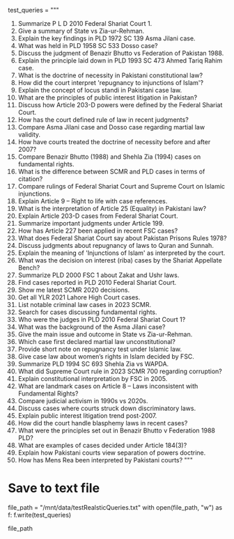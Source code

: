 test_queries = """
1. Summarize P L D 2010 Federal Shariat Court 1.
2. Give a summary of State vs Zia-ur-Rehman.
3. Explain the key findings in PLD 1972 SC 139 Asma Jilani case.
4. What was held in PLD 1958 SC 533 Dosso case?
5. Discuss the judgment of Benazir Bhutto vs Federation of Pakistan 1988.
6. Explain the principle laid down in PLD 1993 SC 473 Ahmed Tariq Rahim case.
7. What is the doctrine of necessity in Pakistani constitutional law?
8. How did the court interpret 'repugnancy to injunctions of Islam'?
9. Explain the concept of locus standi in Pakistani case law.
10. What are the principles of public interest litigation in Pakistan?
11. Discuss how Article 203-D powers were defined by the Federal Shariat Court.
12. How has the court defined rule of law in recent judgments?
13. Compare Asma Jilani case and Dosso case regarding martial law validity.
14. How have courts treated the doctrine of necessity before and after 2007?
15. Compare Benazir Bhutto (1988) and Shehla Zia (1994) cases on fundamental rights.
16. What is the difference between SCMR and PLD cases in terms of citation?
17. Compare rulings of Federal Shariat Court and Supreme Court on Islamic injunctions.
18. Explain Article 9 – Right to life with case references.
19. What is the interpretation of Article 25 (Equality) in Pakistani law?
20. Explain Article 203-D cases from Federal Shariat Court.
21. Summarize important judgments under Article 199.
22. How has Article 227 been applied in recent FSC cases?
23. What does Federal Shariat Court say about Pakistan Prisons Rules 1978?
24. Discuss judgments about repugnancy of laws to Quran and Sunnah.
25. Explain the meaning of 'Injunctions of Islam' as interpreted by the court.
26. What was the decision on interest (riba) cases by the Shariat Appellate Bench?
27. Summarize PLD 2000 FSC 1 about Zakat and Ushr laws.
28. Find cases reported in PLD 2010 Federal Shariat Court.
29. Show me latest SCMR 2020 decisions.
30. Get all YLR 2021 Lahore High Court cases.
31. List notable criminal law cases in 2023 SCMR.
32. Search for cases discussing fundamental rights.
33. Who were the judges in PLD 2010 Federal Shariat Court 1?
34. What was the background of the Asma Jilani case?
35. Give the main issue and outcome in State vs Zia-ur-Rehman.
36. Which case first declared martial law unconstitutional?
37. Provide short note on repugnancy test under Islamic law.
38. Give case law about women’s rights in Islam decided by FSC.
39. Summarize PLD 1994 SC 693 Shehla Zia vs WAPDA.
40. What did Supreme Court rule in 2023 SCMR 700 regarding corruption?
41. Explain constitutional interpretation by FSC in 2005.
42. What are landmark cases on Article 8 – Laws inconsistent with Fundamental Rights?
43. Compare judicial activism in 1990s vs 2020s.
44. Discuss cases where courts struck down discriminatory laws.
45. Explain public interest litigation trend post-2007.
46. How did the court handle blasphemy laws in recent cases?
47. What were the principles set out in Benazir Bhutto v Federation 1988 PLD?
48. What are examples of cases decided under Article 184(3)?
49. Explain how Pakistani courts view separation of powers doctrine.
50. How has Mens Rea been interpreted by Pakistani courts?
"""

# Save to text file
file_path = "/mnt/data/testRealsticQueries.txt"
with open(file_path, "w") as f:
    f.write(test_queries)

file_path
